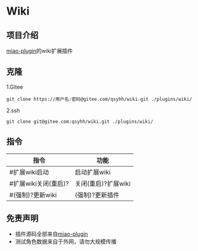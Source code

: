 <h1>Wiki</h1>

## 项目介绍

[miao-plugin](https://gitee.com/yoimiya-kokomi/miao-plugin)的wiki扩展插件

## 克隆

1.Gitee

```
git clone https://用户名:密码@gitee.com/qsyhh/wiki.git ./plugins/wiki/
```

2.ssh
```
git clone git@gitee.com:qsyhh/wiki.git ./plugins/wiki/
```

## 指令

| 指令        | 功能       |
|-----------|----------|
| #扩展wiki启动 | 启动扩展wiki |
| #扩展wiki关闭(重启)? | 关闭(重启)?扩展wiki |
| #(强制)?更新wiki   | (强制)?更新插件     |

## 免责声明

- 插件源码全部来自[miao-plugin](https://gitee.com/yoimiya-kokomi/miao-plugin)
- 测试角色数据来自于外网，请勿大规模传播
